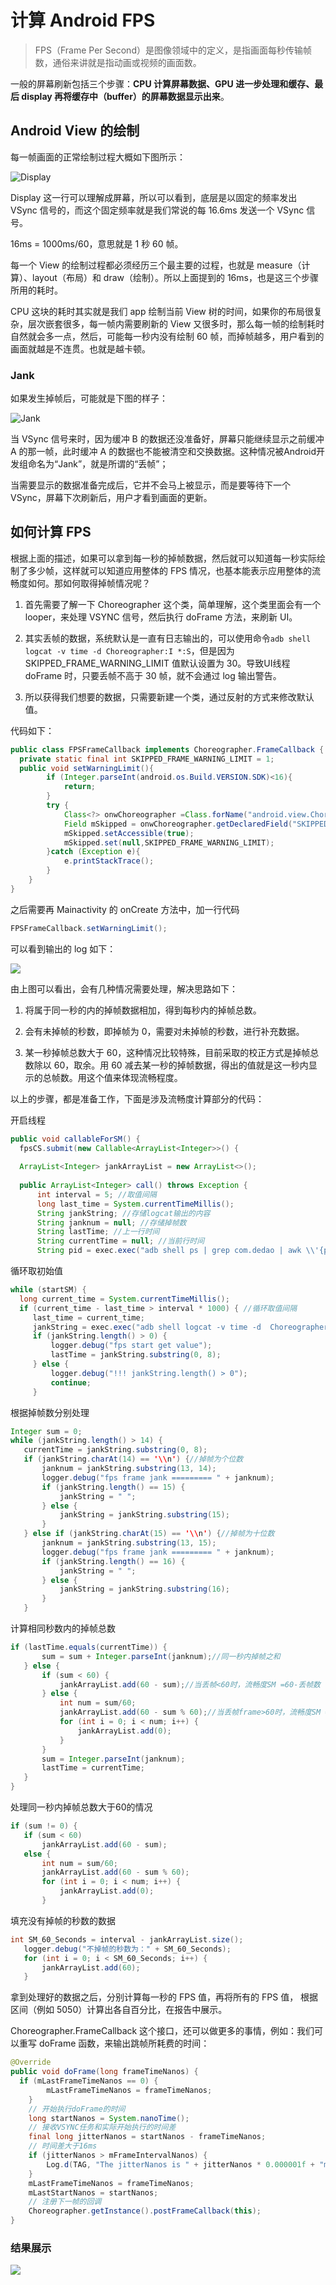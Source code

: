 # 计算 Android FPS

> FPS（Frame Per Second）是图像领域中的定义，是指画面每秒传输帧数，通俗来讲就是指动画或视频的画面数。

一般的屏幕刷新包括三个步骤：**CPU 计算屏幕数据、GPU 进一步处理和缓存、最后 display 再将缓存中（buffer）的屏幕数据显示出来**。

## Android View 的绘制

每一帧画面的正常绘制过程大概如下图所示：

![Display](https://cdn.nlark.com/yuque/0/2020/png/125389/1585300937639-e2d06f36-2b7b-4a65-8654-dcf4e334493b.png)

Display 这一行可以理解成屏幕，所以可以看到，底层是以固定的频率发出 VSync 信号的，而这个固定频率就是我们常说的每 16.6ms 发送一个 VSync 信号。

16ms = 1000ms/60，意思就是 1 秒 60 帧。

每一个 View 的绘制过程都必须经历三个最主要的过程，也就是 measure（计算）、layout（布局）和 draw（绘制）。所以上面提到的 16ms，也是这三个步骤所用的耗时。

CPU 这块的耗时其实就是我们 app 绘制当前 View 树的时间，如果你的布局很复杂，层次嵌套很多，每一帧内需要刷新的 View 又很多时，那么每一帧的绘制耗时自然就会多一点，然后，可能每一秒内没有绘制 60 帧，而掉帧越多，用户看到的画面就越是不连贯。也就是越卡顿。

### Jank

如果发生掉帧后，可能就是下图的样子：

![Jank](https://cdn.nlark.com/yuque/0/2020/png/125389/1585300975874-6f441276-3f45-4672-a8a0-8f619722c9dc.png)

当 VSync 信号来时，因为缓冲 B 的数据还没准备好，屏幕只能继续显示之前缓冲 A 的那一帧，此时缓冲 A 的数据也不能被清空和交换数据。这种情况被Android开发组命名为“Jank”，就是所谓的“丢帧”；

当需要显示的数据准备完成后，它并不会马上被显示，而是要等待下一个 VSync，屏幕下次刷新后，用户才看到画面的更新。

## 如何计算 FPS

根据上面的描述，如果可以拿到每一秒的掉帧数据，然后就可以知道每一秒实际绘制了多少帧，这样就可以知道应用整体的 FPS 情况，也基本能表示应用整体的流畅度如何。那如何取得掉帧情况呢？

1. 首先需要了解一下 Choreographer 这个类，简单理解，这个类里面会有一个 looper，来处理 VSYNC 信号，然后执行 doFrame 方法，来刷新 UI。

2. 其实丢帧的数据，系统默认是一直有日志输出的，可以使用命令`adb shell logcat -v time -d Choreographer:I *:S`，但是因为SKIPPED_FRAME_WARNING_LIMIT 值默认设置为 30。导致UI线程 doFrame 时，只要丢帧不高于 30 帧，就不会通过 log 输出警告。

3. 所以获得我们想要的数据，只需要新建一个类，通过反射的方式来修改默认值。

代码如下：

```Java
public class FPSFrameCallback implements Choreographer.FrameCallback {
  private static final int SKIPPED_FRAME_WARNING_LIMIT = 1;
  public void setWarningLimit(){
        if (Integer.parseInt(android.os.Build.VERSION.SDK)<16){
            return;
        }
        try {
            Class<?> onwChoreographer =Class.forName("android.view.Choreographer");
            Field mSkipped = onwChoreographer.getDeclaredField("SKIPPED_FRAME_WARNING_LIMIT");
            mSkipped.setAccessible(true);
            mSkipped.set(null,SKIPPED_FRAME_WARNING_LIMIT);
        }catch (Exception e){
            e.printStackTrace();
        }
    }
}
```

之后需要再 Mainactivity 的 onCreate 方法中，加一行代码

```Java
FPSFrameCallback.setWarningLimit();
```

可以看到输出的 log 如下：

![](https://cdn.nlark.com/yuque/0/2020/png/125389/1585300902038-6acfb53d-b36b-41c6-a2a4-c33808c58c5f.png#align=left&display=inline&height=684&margin=%5Bobject%20Object%5D&originHeight=684&originWidth=1530&size=0&status=done&style=none&width=1530)

由上图可以看出，会有几种情况需要处理，解决思路如下：

1. 将属于同一秒的内的掉帧数据相加，得到每秒内的掉帧总数。

2. 会有未掉帧的秒数，即掉帧为 0，需要对未掉帧的秒数，进行补充数据。

3. 某一秒掉帧总数大于 60，这种情况比较特殊，目前采取的校正方式是掉帧总数除以 60，取余。用 60 减去某一秒的掉帧数据，得出的值就是这一秒内显示的总帧数。用这个值来体现流畅程度。

以上的步骤，都是准备工作，下面是涉及流畅度计算部分的代码：

开启线程

```Java
public void callableForSM() {
  fpsCS.submit(new Callable<ArrayList<Integer>>() {
  
  ArrayList<Integer> jankArrayList = new ArrayList<>();
  
  public ArrayList<Integer> call() throws Exception {
      int interval = 5; //取值间隔
      long last_time = System.currentTimeMillis();
      String jankString; //存储logcat输出的内容
      String janknum = null; //存储掉帧数
      String lastTime; //上一行时间
      String currentTime = null; //当前行时间
      String pid = exec.exec("adb shell ps | grep com.dedao | awk \\'{print $2}\\' | sed -n \\'2p\\'").toString();
```

循环取初始值

```Java
while (startSM) {
  long current_time = System.currentTimeMillis();
  if (current_time - last_time > interval * 1000) { //循环取值间隔
     last_time = current_time;
     jankString = exec.exec("adb shell logcat -v time -d  Choreographer:I *:S|grep \\'Choreographer\\'|awk \\'{print $2,$"+p+"}\\'").toString();
     if (jankString.length() > 0) {
         logger.debug("fps start get value");
         lastTime = jankString.substring(0, 8);
     } else {
         logger.debug("!!! jankString.length() > 0");
         continue;
     }
```

根据掉帧数分别处理

```Java
Integer sum = 0;
while (jankString.length() > 14) {
   currentTime = jankString.substring(0, 8);
   if (jankString.charAt(14) == '\\n') {//掉帧为个位数
       janknum = jankString.substring(13, 14);
       logger.debug("fps frame jank ========= " + janknum);
       if (jankString.length() == 15) {
           jankString = " ";
       } else {
           jankString = jankString.substring(15);
       }
   } else if (jankString.charAt(15) == '\\n') {//掉帧为十位数
       janknum = jankString.substring(13, 15);
       logger.debug("fps frame jank ========= " + janknum);
       if (jankString.length() == 16) {
           jankString = " ";
       } else {
           jankString = jankString.substring(16);
       }
   }
```

计算相同秒数内的掉帧总数

```Java
if (lastTime.equals(currentTime)) {
       sum = sum + Integer.parseInt(janknum);//同一秒内掉帧之和
   } else {
       if (sum < 60) {
           jankArrayList.add(60 - sum);//当丢帧<60时，流畅度SM =60-丢帧数
       } else {
           int num = sum/60;
           jankArrayList.add(60 - sum % 60);//当丢帧frame>60时，流畅度SM = 60-丢帧数%60
           for (int i = 0; i < num; i++) {
               jankArrayList.add(0);
           }
       }
       sum = Integer.parseInt(janknum);
       lastTime = currentTime;
   }
}
```

处理同一秒内掉帧总数大于60的情况

```Java
if (sum != 0) {
   if (sum < 60)
       jankArrayList.add(60 - sum);
   else {
       int num = sum/60;
       jankArrayList.add(60 - sum % 60);
       for (int i = 0; i < num; i++) {
           jankArrayList.add(0);
       }
```

填充没有掉帧的秒数的数据

```Java
int SM_60_Seconds = interval - jankArrayList.size();
   logger.debug("不掉帧的秒数为：" + SM_60_Seconds);
   for (int i = 0; i < SM_60_Seconds; i++) {
       jankArrayList.add(60);
   }
```

拿到处理好的数据之后，分别计算每一秒的 FPS 值，再将所有的 FPS 值， 根据区间（例如 5050）计算出各自百分比，在报告中展示。

Choreographer.FrameCallback 这个接口，还可以做更多的事情，例如：我们可以重写 doFrame 函数，来输出跳帧所耗费的时间：

```Java
@Override
public void doFrame(long frameTimeNanos) {
  if (mLastFrameTimeNanos == 0) {
        mLastFrameTimeNanos = frameTimeNanos;
    }
    // 开始执行doFrame的时间
    long startNanos = System.nanoTime();
    // 接收VSYNC任务和实际开始执行的时间差
    final long jitterNanos = startNanos - frameTimeNanos;
    // 时间差大于16ms
    if (jitterNanos > mFrameIntervalNanos) {
        Log.d(TAG, "The jitterNanos is " + jitterNanos * 0.000001f + "ms");
    }
    mLastFrameTimeNanos = frameTimeNanos;
    mLastStartNanos = startNanos;
    // 注册下一帧的回调
    Choreographer.getInstance().postFrameCallback(this);
}
```

### 结果展示

![](https://cdn.nlark.com/yuque/0/2020/png/125389/1585300902081-b3ff244a-273b-4d07-94dd-3663fb5fe898.png#align=left&display=inline&height=540&margin=%5Bobject%20Object%5D&originHeight=540&originWidth=1060&size=0&status=done&style=none&width=1060)